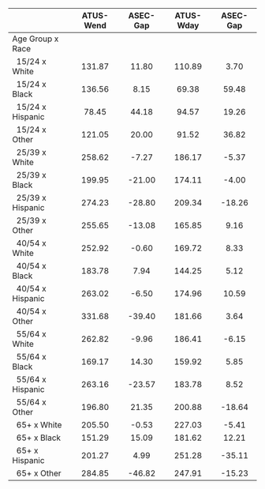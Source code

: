 
|                      |    ATUS-Wend |     ASEC-Gap |    ATUS-Wday |     ASEC-Gap |
| -------------------- | :----------: | :----------: | :----------: | :----------: |
| Age Group x Race     |              |              |              |              |
| &nbsp;&nbsp;15/24 x White |       131.87 |        11.80 |       110.89 |         3.70 |
| &nbsp;&nbsp;15/24 x Black |       136.56 |         8.15 |        69.38 |        59.48 |
| &nbsp;&nbsp;15/24 x Hispanic |        78.45 |        44.18 |        94.57 |        19.26 |
| &nbsp;&nbsp;15/24 x Other |       121.05 |        20.00 |        91.52 |        36.82 |
| &nbsp;&nbsp;25/39 x White |       258.62 |        -7.27 |       186.17 |        -5.37 |
| &nbsp;&nbsp;25/39 x Black |       199.95 |       -21.00 |       174.11 |        -4.00 |
| &nbsp;&nbsp;25/39 x Hispanic |       274.23 |       -28.80 |       209.34 |       -18.26 |
| &nbsp;&nbsp;25/39 x Other |       255.65 |       -13.08 |       165.85 |         9.16 |
| &nbsp;&nbsp;40/54 x White |       252.92 |        -0.60 |       169.72 |         8.33 |
| &nbsp;&nbsp;40/54 x Black |       183.78 |         7.94 |       144.25 |         5.12 |
| &nbsp;&nbsp;40/54 x Hispanic |       263.02 |        -6.50 |       174.96 |        10.59 |
| &nbsp;&nbsp;40/54 x Other |       331.68 |       -39.40 |       181.66 |         3.64 |
| &nbsp;&nbsp;55/64 x White |       262.82 |        -9.96 |       186.41 |        -6.15 |
| &nbsp;&nbsp;55/64 x Black |       169.17 |        14.30 |       159.92 |         5.85 |
| &nbsp;&nbsp;55/64 x Hispanic |       263.16 |       -23.57 |       183.78 |         8.52 |
| &nbsp;&nbsp;55/64 x Other |       196.80 |        21.35 |       200.88 |       -18.64 |
| &nbsp;&nbsp;65+ x White |       205.50 |        -0.53 |       227.03 |        -5.41 |
| &nbsp;&nbsp;65+ x Black |       151.29 |        15.09 |       181.62 |        12.21 |
| &nbsp;&nbsp;65+ x Hispanic |       201.27 |         4.99 |       251.28 |       -35.11 |
| &nbsp;&nbsp;65+ x Other |       284.85 |       -46.82 |       247.91 |       -15.23 |

